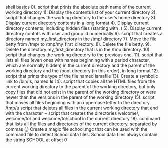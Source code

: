 shell basics  0). script that prints the absolute path name of the current working directory
1). Display the contents list of your current directory
2). script that changes the working directory to the user’s home directory
3). Display current directory contents in a long format
4). Display current directory contents, including hidden files (starting with .)
5). Display current directory contnts with user and group id numerically
6). script that creates a directory named my_first_directory in the /tmp/ directory
7). Move the file betty from /tmp/ to /tmp/my_first_directory.
8). Delete the file betty.
9). Delete the directory my_first_directory that is in the /tmp directory.
10). script that changes the working directory to the previous one.
11). script that lists all files (even ones with names beginning with a period character, which are normally hidden) in the current directory and the parent of the working directory and the /boot directory (in this order), in long format
12). script that prints the type of the file named iamafile
13). Create a symbolic link to /bin/ls, named __ls__
14). script that copies all the HTML files from the current working directory to the parent of the working directory, but only copy files that did not exist in the parent of the working directory or were newer than the versions in the parent of the working directory
15).  script that moves all files beginning with an uppercase letter to the directory /tmp/u
script that deletes all files in the current working directory that end with the character ~
script that creates the directories welcome/, welcome/to/ and welcome/to/school in the current directory
18). command that lists all the files and directories of the current directory, separated by commas (,)
Create a magic file school.mgc that can be used with the command file to detect School data files. School data files always contain the string SCHOOL at offset 0
